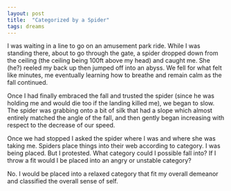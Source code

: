 ```yaml
---
layout: post
title:  "Categorized by a Spider"
tags: dreams
---
```


I was waiting in a line to go on an amusement park ride. While I was standing there, about to go through the gate, a spider dropped down from the ceiling (the ceiling being 100ft above my head) and caught me. She (he?) reeled my back up then jumped off into an abyss. We fell for what felt like minutes, me eventually learning how to breathe and remain calm as the fall continued.

Once I had finally embraced the fall and trusted the spider (since he was holding me and would die too if the landing killed me), we began to slow. The spider was grabbing onto a bit of silk that had a slope which almost entirely matched the angle of the fall, and then gently began increasing with respect to the decrease of our speed.

Once we had stopped I asked the spider where I was and where she was taking me. Spiders place things into their web according to category. I was being placed. But I protested. What category could I possible fall into? If I throw a fit would I be placed into an angry or unstable category?

No. I would be placed into a relaxed category that fit my overall demeanor and classified the overall sense of self.
